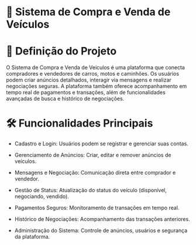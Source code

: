 # 🚗 Sistema de Compra e Venda de Veículos

# 📌 Definição do Projeto

O Sistema de Compra e Venda de Veículos é uma plataforma que 
conecta compradores e vendedores de carros, motos e caminhões.
Os usuários podem criar anúncios detalhados, interagir via 
mensagens e realizar negociações seguras. 
A plataforma também oferece acompanhamento em tempo real 
de pagamentos e transações, além de funcionalidades avançadas 
de busca e histórico de negociações.

# 🛠 Funcionalidades Principais

- Cadastro e Login: Usuários podem se registrar e gerenciar suas contas.

- Gerenciamento de Anúncios: Criar, editar e remover anúncios de veículos.

- Mensagens e Negociação: Comunicação direta entre comprador e vendedor.

- Gestão de Status: Atualização do status do veículo (disponível, negociando, vendido).

- Pagamentos Seguros: Monitoramento de transações em tempo real.

- Histórico de Negociações: Acompanhamento das transações anteriores.

- Administração do Sistema: Controle de anúncios, usuários e segurança da plataforma.
